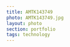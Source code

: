 ```yaml
--- 
title: AMTK143749 
photo: AMTK143749.jpg 
layout: photo 
section: portfolio 
tags: technology 
---  
```

  
